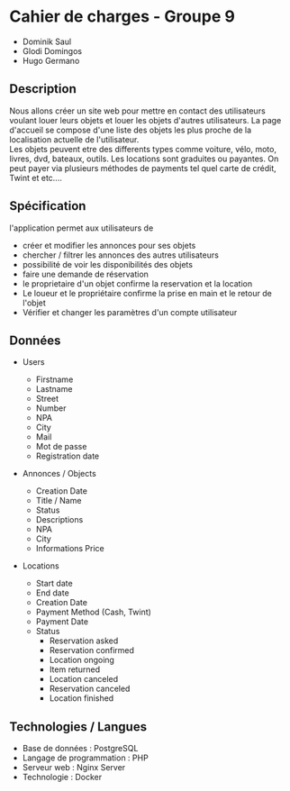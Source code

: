 # Cahier de charges - Groupe 9
* Dominik Saul
* Glodi Domingos
* Hugo Germano

## Description
Nous allons créer un site web pour mettre en contact des utilisateurs voulant louer leurs objets et louer les objets d'autres utilisateurs. La page d'accueil se compose d'une liste des objets les plus proche de la localisation actuelle de l'utilisateur.   
Les objets peuvent etre des differents types comme voiture, vélo, moto, livres, dvd, bateaux, outils. Les locations sont graduites ou payantes. On peut payer via plusieurs méthodes de payments tel quel carte de crédit, Twint et etc....

## Spécification
l'application permet aux utilisateurs de
- créer et modifier les annonces pour ses objets
- chercher / filtrer les annonces des autres utilisateurs
- possibilité de voir les disponibilités des objets
- faire une demande de réservation
- le proprietaire d'un objet confirme la reservation et la location
- Le loueur et le propriétaire confirme la prise en main et le retour de l'objet
- Vérifier et changer les paramètres d'un compte utilisateur

## Données
- Users
  - Firstname
  - Lastname
  - Street
  - Number
  - NPA
  - City
  - Mail
  - Mot de passe
  - Registration date

- Annonces / Objects
  - Creation Date
  - Title / Name
  - Status 
  - Descriptions
  - NPA
  - City
  - Informations Price

- Locations
  - Start date
  - End date
  - Creation Date
  - Payment Method (Cash, Twint)
  - Payment Date
  - Status 
    - Reservation asked
    - Reservation confirmed
    - Location ongoing
    - Item returned
    - Location canceled
    - Reservation canceled
    - Location finished

## Technologies / Langues
- Base de données : PostgreSQL
- Langage de programmation : PHP
- Serveur web : Nginx Server
- Technologie : Docker
